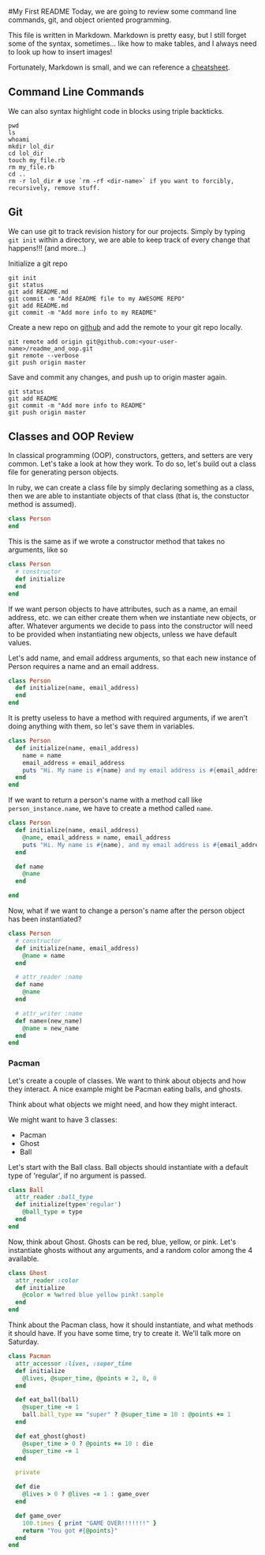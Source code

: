 #My First README
Today, we are going to review some command line commands, git, and object oriented programming.  
  
This file is written in Markdown. Markdown is pretty easy, but I still
forget some of the syntax, sometimes... like how to make tables, and I
always need to look up how to insert images!  
  
Fortunately, Markdown is small, and we can reference a [cheatsheet](https://github.com/adam-p/markdown-here/wiki/Markdown-Cheatsheet).  
  
## Command Line Commands
We can also syntax highlight code in blocks using triple backticks.
```
pwd
ls
whoami
mkdir lol_dir
cd lol_dir
touch my_file.rb
rm my_file.rb
cd ..
rm -r lol_dir # use `rm -rf <dir-name>` if you want to forcibly, recursively, remove stuff.
```
## Git
We can use git to track revision history for our projects. Simply by typing `git init` within a directory, we are able to keep track of every change that happens!!! (and more...)  
  
Initialize a git repo
```
git init
git status
git add README.md
git commit -m "Add README file to my AWESOME REPO"
git add README.md
git commit -m "Add more info to my README"
```
Create a new repo on [github]() and add the remote to your git repo locally.
```
git remote add origin git@github.com:<your-user-name>/readme_and_oop.git
git remote --verbose
git push origin master
```
Save and commit any changes, and push up to origin master again.
```
git status
git add README
git commit -m "Add more info to README"
git push origin master
```
## Classes and OOP Review
In classical programming (OOP), constructors, getters, and setters are very common. Let's take a look at how they work. To do so, let's build out a class file for generating person objects.  
  
In ruby, we can create a class file by simply declaring something as a class, then we are able to instantiate objects of that class (that is, the constuctor method is assumed).
```ruby
class Person
end
```
This is the same as if we wrote a constructor method that takes no arguments, like so
```ruby
class Person
  # constructor
  def initialize
  end
end
```
If we want person objects to have attributes, such as a name, an email address, etc. we can either create them when we instantiate new objects, or after. Whatever arguments we decide to pass into the constructor will need to be provided when instantiating new objects, unless we have default values.  
  
Let's add name, and email address arguments, so that each new instance
of Person requires a name and an email address.
```ruby
class Person
  def initialize(name, email_address)
  end
end
```
It is pretty useless to have a method with required arguments, if we aren't doing anything with them, so let's save them in variables.
```ruby
class Person
  def initialize(name, email_address)
    name = name
    email_address = email_address
    puts "Hi. My name is #{name} and my email address is #{email_address}."
  end
end
```
If we want to return a person's name with a method call like `person_instance.name`, we have to create a method called `name`.
```ruby
class Person
  def initialize(name, email_address)
    @name, email_address = name, email_address
    puts "Hi. My name is #{name}, and my email address is #{email_address}."
  end

  def name
    @name
  end

end
```
Now, what if we want to change a person's name after the person object has been instantiated?
```ruby
class Person
  # constructor
  def initialize(name, email_address)
    @name = name
  end

  # attr_reader :name
  def name
    @name
  end

  # attr_writer :name
  def name=(new_name)
    @name = new_name
  end
end
```
### Pacman
Let's create a couple of classes. We want to think about objects and how they interact. A nice example might be Pacman eating balls, and ghosts.  
  
Think about what objects we might need, and how they might interact.  
  
We might want to have 3 classes:
  - Pacman
  - Ghost
  - Ball

Let's start with the Ball class. Ball objects should instantiate with a default type of 'regular', if no argument is passed.  

```ruby
class Ball
  attr_reader :ball_type
  def initialize(type='regular')
    @ball_type = type
  end
end
```
Now, think about Ghost. Ghosts can be red, blue, yellow, or pink. Let's instantiate ghosts without any arguments, and a random color among the 4 available.

```ruby
class Ghost
  attr_reader :color
  def initialize
    @color = %w!red blue yellow pink!.sample
  end
end
```
Think about the Pacman class, how it should instantiate, and what methods it should have. If you have some time, try to create it. We'll talk more on Saturday.
```ruby
class Pacman
  attr_accessor :lives, :super_time
  def initialize
    @lives, @super_time, @points = 2, 0, 0
  end

  def eat_ball(ball)
    @super_time -= 1
    ball.ball_type == "super" ? @super_time = 10 : @points += 1
  end

  def eat_ghost(ghost)
    @super_time > 0 ? @points += 10 : die
    @super_time -= 1
  end

  private

  def die
    @lives > 0 ? @lives -= 1 : game_over
  end

  def game_over
    100.times { print "GAME OVER!!!!!!!" }
    return "You got #{@points}"
  end
end
```

